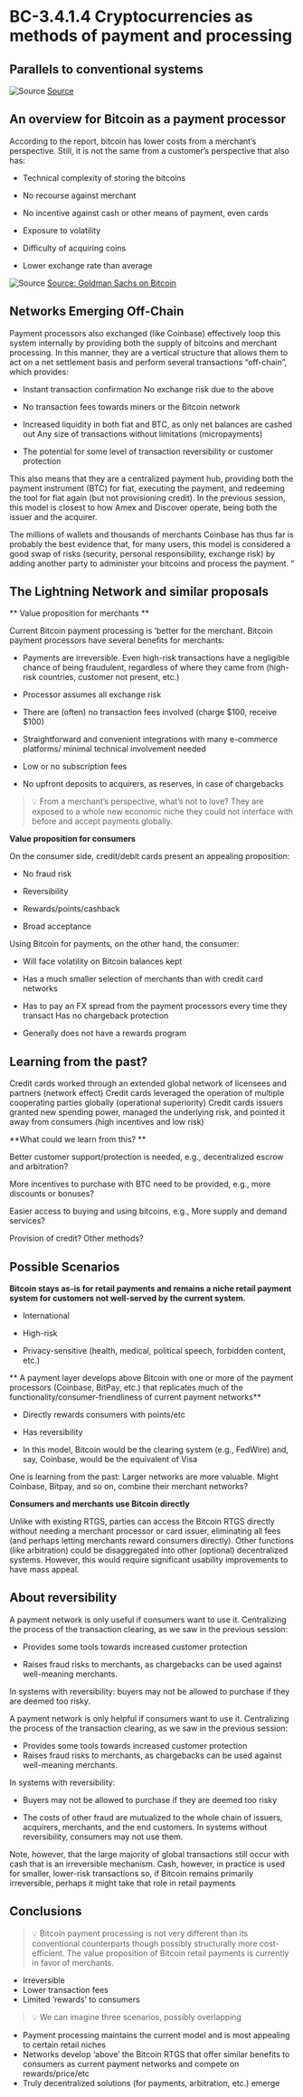 # BC-3.4.1.4 Cryptocurrencies as methods of payment and processing


## Parallels to conventional systems

![Source]( https://raw.githubusercontent.com/koiosonline/literature-images/main/blockchain-level3/bc-3-4-1-4-cryptocurrencies-as-methods-of-transmission-and-payment-image1.png)
[Source]( https://raw.githubusercontent.com/koiosonline/literature-images/main/blockchain-level3/bc-3-4-1-4-cryptocurrencies-as-methods-of-transmission-and-payment-image1.png)



## An overview for Bitcoin as a payment processor 

According to the report, bitcoin has lower costs from a merchant’s perspective. Still, it is not the same from a customer’s perspective that also has:


* Technical complexity of storing the bitcoins

* No recourse against merchant

* No incentive against cash or other means of payment, even cards

* Exposure to volatility

* Difficulty of acquiring coins

* Lower exchange rate than average

![Source]( https://raw.githubusercontent.com/koiosonline/literature-images/main/blockchain-level3/bc-3-4-1-4-cryptocurrencies-as-methods-of-transmission-and-payment-image3.png)
[Source: Goldman Sachs on Bitcoin]( http://www.paymentlawadvisor.com/files/2014/01/GoldmanSachs-Bit-Coin.pdf)



## Networks Emerging Off-Chain
Payment processors also exchanged (like Coinbase) effectively loop this system internally by providing both the supply of bitcoins and merchant processing. In this manner, they are a vertical structure that allows them to act on a net settlement basis and perform several transactions “off-chain”, which provides:

* Instant transaction confirmation No exchange risk due to the above

* No transaction fees towards miners or the Bitcoin network

* Increased liquidity in both fiat and BTC, as only net balances are cashed out Any size of transactions without limitations (micropayments)

* The potential for some level of transaction reversibility or customer protection

This also means that they are a centralized payment hub, providing both the payment instrument (BTC) for fiat, executing the payment, and redeeming the tool for fiat again (but not provisioning credit). In the previous session, this model is closest to how Amex and Discover operate, being both the issuer and the acquirer.

The millions of wallets and thousands of merchants Coinbase has thus far is probably the best evidence that, for many users, this model is considered a good swap of risks (security, personal responsibility, exchange risk) by adding another party to administer your bitcoins and process the payment. “


## The Lightning Network and similar proposals

** Value proposition for merchants ** 

Current Bitcoin payment processing is ‘better for the merchant. Bitcoin payment processors have several benefits for merchants: 

* Payments are irreversible. Even high-risk transactions have a negligible chance of being fraudulent, regardless of where they came from (high-risk countries, customer not present, etc.)

* Processor assumes all exchange risk

* There are (often) no transaction fees involved (charge $100, receive $100)

* Straightforward and convenient integrations with many e-commerce platforms/ minimal technical involvement needed

* Low or no subscription fees

* No upfront deposits to acquirers, as reserves, in case of chargebacks

>💡 From a merchant’s perspective, what’s not to love? They are exposed to a whole new economic niche they could not interface with before and accept payments globally.

**Value proposition for consumers**

On the consumer side, credit/debit cards present an appealing proposition:

* No fraud risk

* Reversibility

* Rewards/points/cashback

* Broad acceptance

Using Bitcoin for payments, on the other hand, the consumer:

* Will face volatility on Bitcoin balances kept
* Has a much smaller selection of merchants than with credit card networks
* Has to pay an FX spread from the payment processors every time they transact
Has no chargeback protection

* Generally does not have a rewards program


## Learning from the past? 
Credit cards worked through an extended global network of licensees and partners (network effect)
Credit cards leveraged the operation of multiple cooperating parties globally (operational superiority)
Credit cards issuers granted new spending power, managed the underlying risk, and pointed it away from consumers (high incentives and low risk)

**What could we learn from this? ** 

Better customer support/protection is needed, e.g., decentralized escrow and arbitration?

More incentives to purchase with BTC need to be provided, e.g., more discounts or bonuses?

Easier access to buying and using bitcoins, e.g., More supply and demand services?

Provision of credit? Other methods?


## Possible Scenarios	

**Bitcoin stays as-is for retail payments and remains a niche retail payment system for customers not well-served by the current system.** 

* International

* High-risk

* Privacy-sensitive (health, medical, political speech, forbidden content, etc.)

** A payment layer develops above Bitcoin with one or more of the payment processors (Coinbase, BitPay, etc.) that replicates much of the functionality/consumer-friendliness of current payment networks** 

* Directly rewards consumers with points/etc

* Has reversibility

* In this model, Bitcoin would be the clearing system (e.g., FedWire) and, say, Coinbase, would be the equivalent of Visa

One is learning from the past: Larger networks are more valuable. Might Coinbase, Bitpay, and so on, combine their merchant networks?

**Consumers and merchants use Bitcoin directly** 

Unlike with existing RTGS, parties can access the Bitcoin RTGS directly without needing a merchant processor or card issuer, eliminating all fees (and perhaps letting merchants reward consumers directly). Other functions (like arbitration) could be disaggregated into other (optional) decentralized systems. However, this would require significant usability improvements to have mass appeal.


## About reversibility	

A payment network is only useful if consumers want to use it. Centralizing the process of the transaction clearing, as we saw in the previous session: 

* Provides some tools towards increased customer protection

*  Raises fraud risks to merchants, as chargebacks can be used against well-meaning merchants.

In systems with reversibility: buyers may not be allowed to purchase if they are deemed too risky. 

A payment network is only helpful if consumers want to use it. Centralizing the process of the transaction clearing, as we saw in the previous session:

* Provides some tools towards increased customer protection
* Raises fraud risks to merchants, as chargebacks can be used against well-meaning merchants.

In systems with reversibility:
* Buyers may not be allowed to purchase if they are deemed too risky

* The costs of other fraud are mutualized to the whole chain of issuers, acquirers, merchants, and the end customers. In systems without reversibility, consumers may not use them. 

Note, however, that the large majority of global transactions still occur with cash that is an irreversible mechanism. Cash, however, in practice is used for smaller, lower-risk transactions so, if Bitcoin remains primarily irreversible, perhaps it might take that role in retail payments


## Conclusions

>💡 Bitcoin payment processing is not very different than its conventional counterparts though possibly structurally more cost-efficient. The value proposition of Bitcoin retail payments is currently in favor of merchants. 
* Irreversible
* Lower transaction fees
* Limited ‘rewards’ to consumers

 

>💡 We can imagine three scenarios, possibly overlapping
* Payment processing maintains the current model and is most appealing to certain retail niches
* Networks develop ‘above’ the Bitcoin RTGS that offer similar benefits to consumers as current payment networks and compete on rewards/price/etc
* Truly decentralized solutions (for payments, arbitration, etc.) emerge

